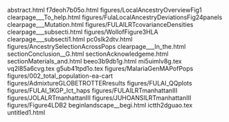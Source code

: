 abstract.html
f7deoh7b05o.html
figures/LocalAncestryOverviewFig1
clearpage___To_help.html
figures/FulaLocalAncestryDeviationsFig24panels
clearpage___Mutation.html
figures/FULAILRTcovarianceDensities
clearpage___subsecti.html
figures/WollofFigure3HLA
clearpage___subsecti1.html
pc0slk2dtv.html
figures/AncestrySelectionAcrossPops
clearpage___In_the.html
sectionConclusion__G.html
sectionAcknowledgeme.html
sectionMaterials_and.html
beeo3b9db1g.html
mi5uimlv8g.tex
vq2l85a6cvg.tex
g5ub41tpd1o.tex
figures/MalariaGenMAPofPops
figures/002_total_population-ea-cart
figures/AdmixtureGLOBETROTTERresults
figures/FULAI_QQplots
figures/FULAI_1KGP_lct_haps
figures/FULAILRTmanhattanIII
figures/JOLALRTmanhattanIII
figures/JUHOANSILRTmanhattanIII
figures/Figure4LDB2
beginlandscape__begi.html
ictth2dguao.tex
untitled1.html